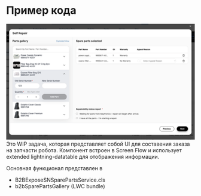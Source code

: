 # Пример кода
![Реализация LWC](./screenshot.png)
Это WIP задача, которая представляет собой UI для составения заказа на запчасти робота.
Компонент встроен в Screen Flow и использует extended lightning-datatable для отображения информации.

Основная функционал представлен в
- B2BExposeSNSparePartsService.cls
- b2bSparePartsGallery (LWC bundle)
